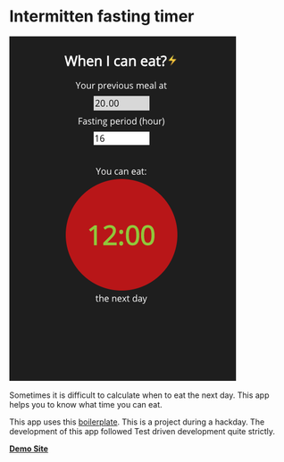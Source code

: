 # Intermitten fasting timer

![Screenshot](./screenshot.png)

Sometimes it is difficult to calculate when to eat the next day. This app helps you to know what time you can eat.

This app uses this [boilerplate](https://github.com/xxczaki/styled-react-boilerplate). This is a project during a hackday. The development of this app followed Test driven development quite strictly.

[**Demo Site**](https://when-to-eat.now.sh) 

